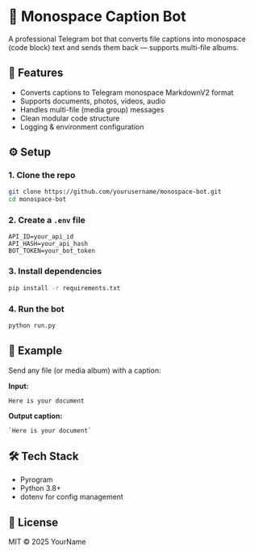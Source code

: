# 🧾 Monospace Caption Bot

A professional Telegram bot that converts file captions into monospace (code block) text and sends them back — supports multi-file albums.

## 🚀 Features
- Converts captions to Telegram monospace MarkdownV2 format  
- Supports documents, photos, videos, audio  
- Handles multi-file (media group) messages  
- Clean modular code structure  
- Logging & environment configuration  

## ⚙️ Setup

### 1. Clone the repo
```bash
git clone https://github.com/yourusername/monospace-bot.git
cd monospace-bot
```

### 2. Create a `.env` file
```env
API_ID=your_api_id
API_HASH=your_api_hash
BOT_TOKEN=your_bot_token
```

### 3. Install dependencies
```bash
pip install -r requirements.txt
```

### 4. Run the bot
```bash
python run.py
```

## 🧩 Example
Send any file (or media album) with a caption:

**Input:**
```
Here is your document
```

**Output caption:**
```
`Here is your document`
```

## 🛠️ Tech Stack
- Pyrogram
- Python 3.8+
- dotenv for config management

## 📄 License
MIT © 2025 YourName
